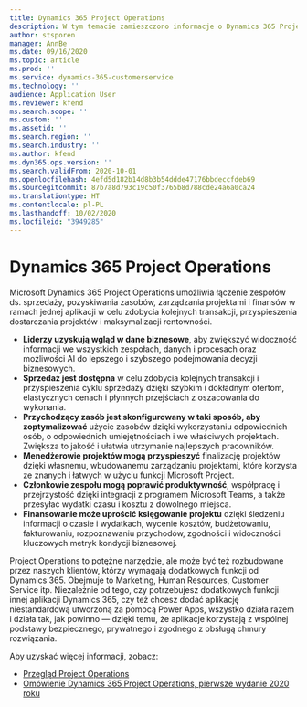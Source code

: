 ```yaml
---
title: Dynamics 365 Project Operations
description: W tym temacie zamieszczono informacje o Dynamics 365 Project operations.
author: stsporen
manager: AnnBe
ms.date: 09/16/2020
ms.topic: article
ms.prod: ''
ms.service: dynamics-365-customerservice
ms.technology: ''
audience: Application User
ms.reviewer: kfend
ms.search.scope: ''
ms.custom: ''
ms.assetid: ''
ms.search.region: ''
ms.search.industry: ''
ms.author: kfend
ms.dyn365.ops.version: ''
ms.search.validFrom: 2020-10-01
ms.openlocfilehash: 4efd5d182b14d8b3b54ddde47176bbdeccfdeb69
ms.sourcegitcommit: 87b7a8d793c19c50f3765b8d788cde24a6a0ca24
ms.translationtype: HT
ms.contentlocale: pl-PL
ms.lasthandoff: 10/02/2020
ms.locfileid: "3949285"
---
```

# <a name="dynamics-365-project-operations"></a>Dynamics 365 Project Operations

Microsoft Dynamics 365 Project Operations umożliwia łączenie zespołów ds. sprzedaży, pozyskiwania zasobów, zarządzania projektami i finansów w ramach jednej aplikacji w celu zdobycia kolejnych transakcji, przyspieszenia dostarczania projektów i maksymalizacji rentowności.

-   **Liderzy uzyskują wgląd w dane biznesowe**, aby zwiększyć widoczność informacji we wszystkich zespołach, danych i procesach oraz możliwości AI do lepszego i szybszego podejmowania decyzji biznesowych.
-   **Sprzedaż jest dostępna** w celu zdobycia kolejnych transakcji i przyspieszenia cyklu sprzedaży dzięki szybkim i dokładnym ofertom, elastycznych cenach i płynnych przejściach z oszacowania do wykonania.
-   **Przychodzący zasób jest skonfigurowany w taki sposób, aby zoptymalizować** użycie zasobów dzięki wykorzystaniu odpowiednich osób, o odpowiednich umiejętnościach i we właściwych projektach. Zwiększa to jakość i ułatwia utrzymanie najlepszych pracowników.
-   **Menedżerowie projektów mogą przyspieszyć** finalizację projektów dzięki własnemu, wbudowanemu zarządzaniu projektami, które korzysta ze znanych i łatwych w użyciu funkcji Microsoft Project.
-   **Członkowie zespołu mogą poprawić produktywność**, współpracę i przejrzystość dzięki integracji z programem Microsoft Teams, a także przesyłać wydatki czasu i kosztu z dowolnego miejsca.
-   **Finansowanie może uprościć księgowanie projektu** dzięki śledzeniu informacji o czasie i wydatkach, wycenie kosztów, budżetowaniu, fakturowaniu, rozpoznawaniu przychodów, zgodności i widoczności kluczowych metryk kondycji biznesowej.

Project Operations to potężne narzędzie, ale może być też rozbudowane przez naszych klientów, którzy wymagają dodatkowych funkcji od Dynamics 365. Obejmuje to Marketing, Human Resources, Customer Service itp. Niezależnie od tego, czy potrzebujesz dodatkowych funkcji innej aplikacji Dynamics 365, czy też chcesz dodać aplikację niestandardową utworzoną za pomocą Power Apps, wszystko działa razem i działa tak, jak powinno — dzięki temu, że aplikacje korzystają z wspólnej podstawy bezpiecznego, prywatnego i zgodnego z obsługą chmury rozwiązania.

Aby uzyskać więcej informacji, zobacz:

- [Przegląd Project Operations](https://dynamics.microsoft.com/en-us/project-operations/overview/)
- [Omówienie Dynamics 365 Project Operations, pierwsze wydanie 2020 roku](https://docs.microsoft.com/dynamics365-release-plan/2020wave1/dynamics365-project-operations/)

